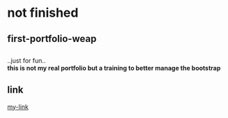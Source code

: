 
# not finished
## first-portfolio-weap
## <!-- -->

..just for fun.. </br>
**this is not my real portfolio but a training to better manage the bootstrap**

## link
[my-link](https://chardonfrancois.github.io/first-essais-portfolio-weap/)
